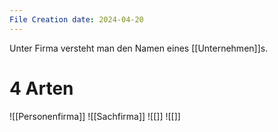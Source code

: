 ```yaml
---
File Creation date: 2024-04-20
---
```

Unter Firma versteht man den Namen eines [[Unternehmen]]s.

# 4 Arten
![[Personenfirma]]
![[Sachfirma]]
![[]]
![[]]